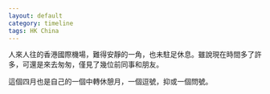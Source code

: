 ```yaml
---
layout: default
category: timeline
tags: HK China
---
```


人來人往的香港國際機場，難得安靜的一角，也未駐足休息。雖說現在時間多了許多，可還是來去匆匆，僅見了幾位前同事和朋友。

這個四月也是自己的一個中轉休憩月，一個逗號，抑或一個問號。

<img src="{{ site_url }}/img/posts/2018-04-19-hka.jpg" alt="">

